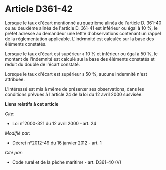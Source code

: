 # Article D361-42

Lorsque le taux d'écart mentionné au quatrième alinéa de l'article D. 361-40 ou au deuxième alinéa de l'article D. 361-41 est
inférieur ou égal à 10 %, le préfet adresse au demandeur une lettre d'observations contenant un rappel de la réglementation
applicable. L'indemnité est calculée sur la base des éléments constatés. 

Lorsque le taux d'écart est supérieur à 10 % et inférieur ou égal à 50 %, le montant de l'indemnité est calculé sur la base
des éléments constatés et réduit du double de l'écart constaté. 

Lorsque le taux d'écart est supérieur à 50 %, aucune indemnité n'est attribuée. 

L'intéressé est mis à même de présenter ses observations, dans les conditions prévues à l'article 24 de la loi du 12 avril
2000 susvisée.

**Liens relatifs à cet article**

_Cite_:

  - Loi n°2000-321 du 12 avril 2000 - art. 24

_Modifié par_:

  - Décret n°2012-49 du 16 janvier 2012 - art. 1

_Cité par_:

  - Code rural et de la pêche maritime - art. D361-40 (V)
